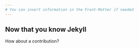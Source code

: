 ```yaml
---
# You can insert information in the Front-Matter if needed
---
```


## Now that you know Jekyll

How about a contribution?
